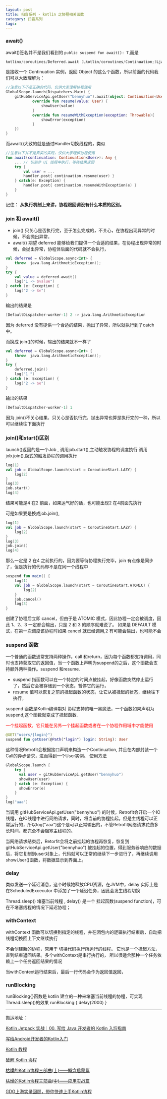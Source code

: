 ```yaml
---
layout: post
title: 扫盲系列 - kotlin 之协程相关函数
category: 扫盲系列
tags:  
---
```

<!-- * content -->
<!-- {:toc} -->


### await()

await()签名并不是我们看到的 `public suspend fun await(): T`,而是
```kotlin
kotlinx/coroutines/Deferred.await (Lkotlin/coroutines/Continuation;)Ljava/lang/Object;
```
是接收一个 Continuation 实例，返回 Object 的这么个函数，所以前面的代码我们可以大致理解为：
```kotlin
//注意以下不是正确的代码，仅供大家理解协程使用
GlobalScope.launch(Dispatchers.Main) {
    gitHubServiceApi.getUser("bennyhuo").await(object: Continuation<User>{ //await 中接收一个object的实例
            override fun resume(value: User) {
                showUser(value)
            }
            override fun resumeWithException(exception: Throwable){
                showError(exception)
            }
    })
}
```
而await()大致的就是通过Handler切换线程的，类似
```kotlin
//注意以下并不是真实的实现，仅供大家理解协程使用
fun await(continuation: Continuation<User>): Any {
    ... // 切到非 UI 线程中执行，等待结果返回
    try {
        val user = ...
        handler.post{ continuation.resume(user) }
    } catch(e: Exception) {
        handler.post{ continuation.resumeWithException(e) }
    }
}
```

记住： **从执行机制上来讲，协程跟回调没有什么本质的区别。**

### join 和 await()
* join() 只关心是否执行完，至于怎么完成的，不关心，在协程出现异常的时候，不会抛出异常，
* await() 期望 deferred 能够给我们提供一个合适的结果，在协程出现异常的时候，会抛出异常，协程体后面的代码就不会执行，

```kotlin
val deferred = GlobalScope.async<Int> {
    throw  java.lang.ArithmeticException();
}
try {
    val value = deferred.await()
    log("1 -> $value")
} catch (e: Exception) {
    log("2 -> $e")
}
```
输出的结果是
```kotlin
[DefaultDispatcher-worker-1] 2 -> java.lang.ArithmeticException
```
因为  deferred 没有提供一个合适的结果，抛出了异常，所以就执行到了catch中。

而换成 join()的时候，输出的结果就不一样了

```kotlin
val deferred = GlobalScope.async<Int> {
    throw  java.lang.ArithmeticException();
}
try {
    deferred.join()
    log("1 ")
} catch (e: Exception) {
    log("2 -> $e")
}
```
输出的结果
```kotlin
[DefaultDispatcher-worker-1] 1
```
因为 join()不关心结果，只关心是否执行完，抛出异常也算是执行完的一种，所以可以继续往下面执行


### join()和start()区别
launch()返回的是一个Job ,
调用job.start(),主动触发协程的调度执行
调用job.join(),隐式的触发协程的调用执行

```kotlin
log(1)
val job = GlobalScope.launch(start = CoroutineStart.LAZY) {
    log(2)
}
log(3)
job.start()
log(4)
```
结果可能是4 在2 前面，如果运气好的话，也可能出现2 在4前面先执行

可是如果要是换成job.join(),
```kotlin
log(1)
val job = GlobalScope.launch(start = CoroutineStart.LAZY) {
    log(2)
}
log(3)
job.join()
log(4)
```
那么一定是 2 在4 之前执行的，因为要等待协程执行完毕，join 有点像是同步了，但是执行的代码却不是在同一个线程中

```kotlin
suspend fun main() {
    log(1)
    val job = GlobalScope.launch(start = CoroutineStart.ATOMIC) {
        log(2)
    }
    job.cancel()
    log(3)
}
```
创建了协程后立即 cancel，但由于是 ATOMIC 模式，因此协程一定会被调度，因此 1、2、3 一定都会输出，只是 2 和 3 的顺序就难说了。
如果是 DEFAULT 模式，在第一次调度该协程时如果 cancel 就已经调用,2 有可能会输出，也可能不会


### suspend 函数
一个普通的函数通常支持两种操作，call 和return，因为每个函数都支持调用，同时也支持获取它的返回值，当一个函数上声明为suspend的之后，这个函数会支持额外两种操作。suspend 和resume.
* suspend 指函数可以在一个特定的时间点被挂起，好像函数突然停止运行了，然后它会被存储到一个状态，暂停它的运行，
* resume 值可以恢复之前的挂起函数的状态，让它从被挂起的状态，继续往下执行。

suspend 函数是Kotlin编译期对 协程支持的唯一黑魔法，一个函数如果声明为suspend,这个函数就变成了挂起函数.

<font color="#ff000" > 一个挂起函数，它只能在另外一个挂起函数或者在一个协程作用域中才能使用</font>


```kotlin
@GET("users/{login}")
suspend fun getUser(@Path("login") login: String): User
```
这种情况Retrofit会根据接口声明来构造一个Continuation, 并且在内部封装一个Call的异步请求，进而得到一个User实例。
使用方法
```kotlin
GlobalScope.launch {
    try {
      val user = gitHubServiceApi.getUser("bennyhuo")
      showUser(user)
    } catch (e: Exception) {
      showError(e)
    }
}
log("aaa")
```

当调用 gitHubServiceApi.getUser("bennyhuo") 的时候，Retrofit会开启一个IO线程，在IO线程中进行网络请求，同时，将当前的协程挂起。但是主线程可以正常运行的，所以log("aaa")这个是可以正常输出的，不管Retrofit网络请求花费多长时间，都完全不会阻塞主线程的。

当网络请求结束后，Retorfit会将之前挂起的协程再恢复，恢复到gitHubServiceApi.getUser("bennyhuo") 被挂起的位置，得到服务器响应的数据后，将它复制到user对象上，代码就可以正常的继续下一步进行了，再继续调用showUser()函数，将数据显示到界面上。

### delay
类似发送一个延迟消息，这个时候她释放CPU资源，在JVM中，delay 实际上是在ScheduledExcecutor 中添加了一个延迟任务，因此会发生线程切换

Thread.sleep()  堵塞当前线程 ,
delay() 是一个 挂起函数(suspend function)，可在不堵塞线程的情况下延迟协程；



### withContext
withContext 函数可以切换到指定的线程，并在闭包内的逻辑执行结束后，自动把线程切换回上下文继续执行

不会创建新的协程，常用于 切换代码执行所运行的线程。 它也是一个挂起方法，直到结束返回结果。多个withContext是串行执行的， 所以很适合那种一个任务依赖上一个任务返回结果的情况

当withContext运行结束后，最后一行代码会作为返回值返回，

### runBlocking

runBlocking{}函数是 kotlin 建立的一种来堵塞当前线程的协程，可实现 Thread.sleep()的效果  runBlocking {  delay(2000)  }




- - - -
搬运地址：    

[Kotlin Jetpack 实战｜00. 写给 Java 开发者的 Kotlin 入坑指南](https://juejin.im/post/6844904191098355719)

[写给Android开发者的Kotlin入门](https://www.cnblogs.com/it-tsz/p/10751332.html)

[Kotlin 教程](https://www.runoob.com/kotlin/kotlin-tutorial.html)

[破解 Kotlin 协程](https://juejin.im/user/2365804754513085/posts)

[枯燥的Kotlin协程三部曲(上)——概念启蒙篇](https://juejin.im/post/6854573213704912910)

[枯燥的Kotlin协程三部曲(中)——应用实战篇](https://juejin.im/post/6860464281272451080)

[GDG上海实录回顾，带你快速上手Kotlin协程](https://www.ershicimi.com/p/84a42a96313db61133eb10a37b703421)
